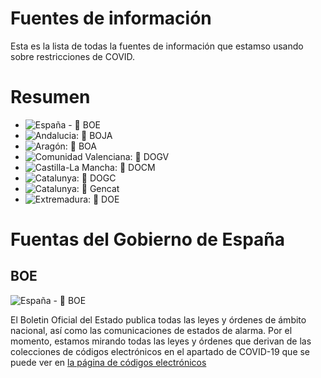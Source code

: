# Fuentes de información

Esta es la lista de todas la fuentes de información que estamso usando sobre restricciones de COVID.

# Resumen
* ![España - 📘 BOE](https://github.com/metamoof/restricciones-covid/workflows/Espa%C3%B1a%20-%20%F0%9F%93%98%20BOE/badge.svg)
* ![Andalucia: 📙 BOJA](https://github.com/metamoof/restricciones-covid/workflows/Andalucia:%20%F0%9F%93%99%20BOJA/badge.svg)
* ![Aragón: 📙 BOA](https://github.com/metamoof/restricciones-covid/workflows/Arag%C3%B3n:%20%F0%9F%93%99%20BOA/badge.svg)
* ![Comunidad Valenciana: 📙 DOGV](https://github.com/metamoof/restricciones-covid/workflows/Comunidad%20Valenciana:%20%F0%9F%93%99%20DOGV/badge.svg)
* ![Castilla-La Mancha: 📙 DOCM](https://github.com/metamoof/restricciones-covid/workflows/Castilla-La%20Mancha:%20%F0%9F%93%99%20DOCM/badge.svg)
* ![Catalunya: 📙 DOGC](https://github.com/metamoof/restricciones-covid/workflows/Catalunya:%20%F0%9F%93%99%20DOGC/badge.svg)
* ![Catalunya: 📓 Gencat](https://github.com/metamoof/restricciones-covid/workflows/Catalunya:%20%F0%9F%93%93%20Gencat/badge.svg)
* ![Extremadura: 📙 DOE](https://github.com/metamoof/restricciones-covid/workflows/Extremadura:%20%F0%9F%93%99%20DOE/badge.svg)


# Fuentas del Gobierno de España

## BOE

![España - 📘 BOE](https://github.com/metamoof/restricciones-covid/workflows/Espa%C3%B1a%20-%20%F0%9F%93%98%20BOE/badge.svg)

El Boletin Oficial del Estado publica todas las leyes y órdenes de ámbito nacional, así como las comunicaciones de estados de alarma. Por el momento, estamos mirando todas las leyes y órdenes que derivan de las colecciones de códigos electrónicos en el apartado de COVID-19 que se puede ver en [la página de códigos electrónicos](https://www.boe.es/biblioteca_juridica/index.php?lang=es&tipo=C&modo=1)